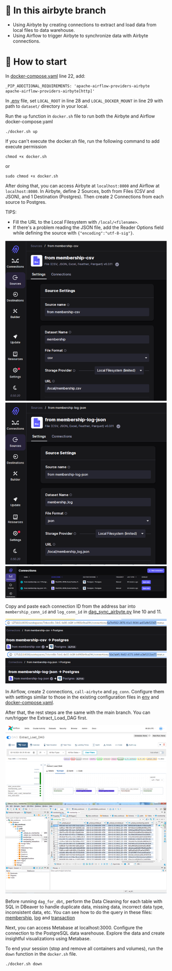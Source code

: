 # 📌 In this airbyte branch
- Using Airbyte by creating connections to extract and load data from local files to data warehouse.
- Using Airflow to trigger Airbyte to synchronize data with Airbyte connections.

# 🏃 How to start
In [docker-compose.yaml](docker-compose.yaml) line 22, add:
```
_PIP_ADDITIONAL_REQUIREMENTS: 'apache-airflow-providers-airbyte apache-airflow-providers-airbyte[http]'
```

In [.env](airbyte/.env) file, set `LOCAL_ROOT` in line 28 and `LOCAL_DOCKER_MOUNT` in line 29 with path to `dataset/` directory in your local.

Run the `up` function in `docker.sh` file to run both the Airbyte and Airflow docker-compose.yaml
```
./docker.sh up
```
If you can't execute the docker.sh file, run the following command to add execute permission
```
chmod +x docker.sh
```
or
```
sudo chmod +x docker.sh
```

After doing that, you can access Airbyte at `localhost:8000` and Airflow at `localhost:8080`. In Airbyte, define 2 Sources, both from Files (CSV and JSON), and 1 Destination (Postgres). Then create 2 Connections from each source to Postgres.

TIPS:
- Fill the URL to the Local Filesystem with `/local/<filename>`.
- If there's a problem reading the JSON file, add the Reader Options field while defining the source with `{"encoding":"utf-8-sig"}`.

![from-csv](images/from-csv.png)
![from-json](images/from-json.png)
![connectins](images/connections.png)

Copy and paste each connection ID from the address bar into `membership_conn_id` and `log_conn_id` in [dag_sync_airbyte.py](dags/dag_sync_airbyte.py) line 10 and 11.

![id-csv](images/id-csv.png)
![id-json](images/id-json.png)

In Airflow, create 2 connections, `call-airbyte` and `pg_conn`. Configure them with settings similar to those in the existing configuration files in [env](airbyte/.env) and [docker-compose.yaml](docker-compose.yaml).

After that, the rest steps are the same with the main branch. You can run/trigger the Extract_Load_DAG first.

![sync](images/sync.png)
![dbeaver](images/dbeaver.png)

Before running `dag_for_dbt`, perform the Data Cleaning for each table with SQL in DBeaver to handle duplicate data, missing data, incorrect data type, inconsistent data, etc. You can see how to do the query in these files: [membership](cleaning_data_membership.sql), [log](cleaning_data_membership_log.sql) and [transaction](cleaning_data_transaction.sql)

Next, you can access Metabase at localhost:3000. Configure the connection to the PostgreSQL data warehouse. Explore the data and create insightful visualizations using Metabase.

To end your session (stop and remove all containers and volumes), run the `down` function in the `docker.sh` file.
```
./docker.sh down
```
